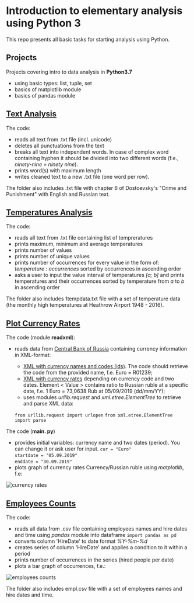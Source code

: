 # Introduction to elementary analysis using Python 3

This repo presents all basic tasks for starting analysis using Python.

## Projects

Projects covering intro to data analysis in **Python3.7**
- using basic types: list, tuple, set
- basics of matplotlib module
- basics of pandas module

## [Text Analysis](https://github.com/LSIND/intro-to-python3-analysis/tree/master/TextAnalysis)

The code:
 - reads all text from .txt file (incl. unicode) 
 - deletes all punctuations from the text
 - breaks all text into independent words. In case of complex word containing hyphen it should be divided into two different words (f.e., *ninety-nine = ninety nine*).
 - prints word(s) with maximum length
 - writes cleaned text to a new .txt file (one word per row).

The folder also includes .txt file with chapter 6 of Dostoevsky's "Crime and Punishment" with English and Russian text.

## [Temperatures Analysis](https://github.com/LSIND/intro-to-python3-analysis/tree/master/TemperaturesAnalysis)

The code:
 - reads all text from .txt file containing list of tempreratures
 - prints maximum, minimum and average temperatures
 - prints number of values
 - prints number of unique values
 - prints number of occurrences for every value in the form of: *temperature : occurrences* sorted by occurrences in ascending order
 - asks a user to input the value interval of temperatures *[a; b]* and prints temperatures and their occurrences sorted by temperature from *a* to *b* in ascending order

The folder also includes 1tempdata.txt file with a set of temperature data (the monthly high temperatures at Heathrow Airport 1948 - 2016).

## [Plot Currency Rates](https://github.com/LSIND/intro-to-python3-analysis/tree/master/PlotCurrencyRates "PlotCurrencyRates")
The code (module **readxml**):
 - reads data from [Central Bank of Russia](http://www.cbr.ru/development/SXML/) containing currency information in XML-format:
    * [XML with currency names and codes (ids)](http://www.cbr.ru/scripts/XML_val.asp?d=0). The code should retrieve the code from the provided name, f.e. Euro = R01239;
    * [XML with currency rates](http://www.cbr.ru/scripts/XML_dynamic.asp?date_req1=05/09/2019&date_req2=30/09/2019&VAL_NM_RQ=R01239) depending on currency code and two dates. Element < Value >  contains ratio to Russian ruble at a specific date, f.e. 1 Euro = 73,0638 Rub at 05/09/2019 (dd/mm/YY);
    * uses modules *urllib.request* and *xml.etree.ElementTree* to retrieve and parse XML data:
    
    `from urllib.request import urlopen`
    `from xml.etree.ElementTree import parse`
    
The code (**main. py**)
- provides initial variables: currency name and two dates (period). You can change it or ask user for input.
     `cur = "Euro"`    
     `startdate = "05.09.2019"`    
     `enddate = "30.09.2019"`
- plots graph of currency rates Currency/Russian ruble using *matplotlib*, f.e:

![currency rates](https://uc0afe30445d92bfd3bc7605b774.previews.dropboxusercontent.com/p/thumb/AAlLidPOsM_erUTqBRmTITGfKwUhv8Gd7wg-COelHMwNlnCRsSarN-qwlGzX-AB44kJnz3Qnwh3Twr7KUwgwfWJqEFOPnqVYHRxohCcrw_VT9iNlSYGMeakvvzu4ueSLYkzH4ADONbTfmZjGsA8vxaKGKoDxqP1Q4ns7WNd-B0ks9oaqV-SjmGGyYxsw3rTtU3o6QCfkPRLcNmGAOV9hSxHjoDIA8yiZJ2N6-pMT5CrhKxiy2xgUgIGUlyRujiGMFgAuihZu6q0-ok_2MxVxDHH42SCSHbb8biv77nUJQQJiGgx3VH3y6miCz5fgw7aOZYYei4dCnVCTpf9H2Ut3f4G1mP5IeG8Q2YP8GcCtf_xXtGTeeZkJmPHX8Y8N8TIZ8nHDGQYAUPIVPcmXiAfFaMZ_/p.png?fv_content=true&size_mode=5)

## [Employees Counts](https://github.com/LSIND/intro-to-python3-analysis/tree/master/EmployeesCounts)

The code:
 - reads all data from .csv file containing employees names and hire dates and time using *pandas* module into dataframe
     `import pandas as pd`
 - converts column 'HireDate' to date format *%Y-%m-%d*
 - creates series of column 'HireDate' and applies a condition to it within a period
 - prints number of occurrences in the series (hired people per date)
 - plots a bar graph of occurrences, f.e.:
 
![employees counts](https://lh5.googleusercontent.com/5U4NL8lajRtgTPb4SRXb3EeQ9wSUJJAFJ0MjXzjELPFwLNmcjjIxp3LPh4vCYG3o_b3mp4TDQEgjNg=w1365-h937)
 
The folder also includes empl.csv file with a set of employees names and hire dates and time.
